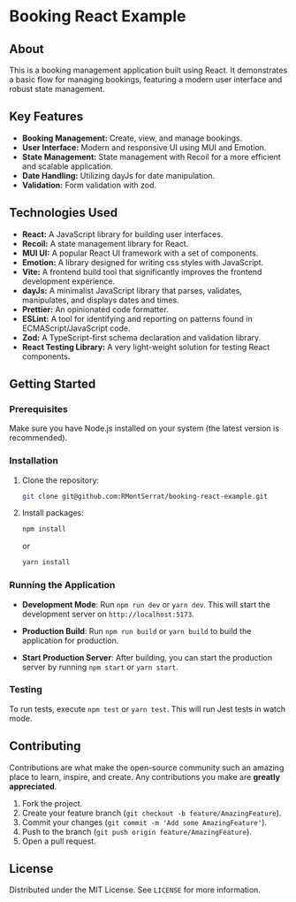 # Booking React Example

## About
This is a booking management application built using React. It demonstrates a basic flow for managing bookings, featuring a modern user interface and robust state management.

## Key Features
- **Booking Management:** Create, view, and manage bookings.
- **User Interface:** Modern and responsive UI using MUI and Emotion.
- **State Management:** State management with Recoil for a more efficient and scalable application.
- **Date Handling:** Utilizing dayJs for date manipulation.
- **Validation:** Form validation with zod.

## Technologies Used
- **React:** A JavaScript library for building user interfaces.
- **Recoil:** A state management library for React.
- **MUI UI:** A popular React UI framework with a set of components.
- **Emotion:** A library designed for writing css styles with JavaScript.
- **Vite:** A frontend build tool that significantly improves the frontend development experience.
- **dayJs:** A minimalist JavaScript library that parses, validates, manipulates, and displays dates and times.
- **Prettier:** An opinionated code formatter.
- **ESLint:** A tool for identifying and reporting on patterns found in ECMAScript/JavaScript code.
- **Zod:** A TypeScript-first schema declaration and validation library.
- **React Testing Library:** A very light-weight solution for testing React components.

## Getting Started

### Prerequisites
Make sure you have Node.js installed on your system (the latest version is recommended).

### Installation
1. Clone the repository:
   ```sh
   git clone git@github.com:RMontSerrat/booking-react-example.git
   ```

2. Install packages:
   ```sh
   npm install
   ```

   or

   ```sh
   yarn install
   ```

### Running the Application

- **Development Mode**:
Run `npm run dev` or `yarn dev`. This will start the development server on `http://localhost:5173`.

- **Production Build**:
Run `npm run build` or `yarn build` to build the application for production.

- **Start Production Server**:
After building, you can start the production server by running `npm start` or `yarn start`.

### Testing
To run tests, execute `npm test` or `yarn test`. This will run Jest tests in watch mode.

## Contributing
Contributions are what make the open-source community such an amazing place to learn, inspire, and create. Any contributions you make are **greatly appreciated**.

1. Fork the project.
2. Create your feature branch (`git checkout -b feature/AmazingFeature`).
3. Commit your changes (`git commit -m 'Add some AmazingFeature'`).
4. Push to the branch (`git push origin feature/AmazingFeature`).
5. Open a pull request.

## License
Distributed under the MIT License. See `LICENSE` for more information.



